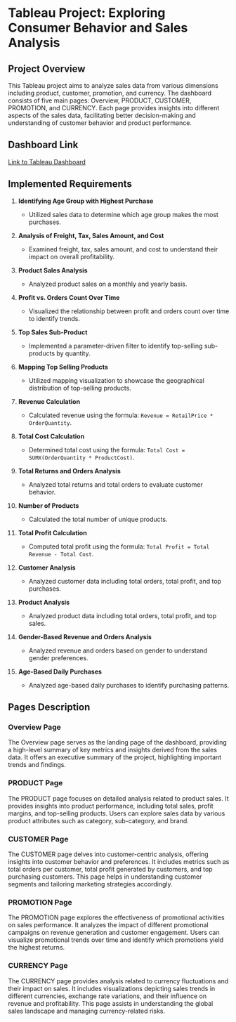 # Tableau Project: Exploring Consumer Behavior and Sales Analysis

## Project Overview
This Tableau project aims to analyze sales data from various dimensions including product, customer, promotion, and currency. The dashboard consists of five main pages: Overview, PRODUCT, CUSTOMER, PROMOTION, and CURRENCY. Each page provides insights into different aspects of the sales data, facilitating better decision-making and understanding of customer behavior and product performance.

## Dashboard Link
[Link to Tableau Dashboard]([insert_link_here](https://public.tableau.com/views/InternetSales2019Tableua/InternetSales?:language=en-US&:sid=&:display_count=n&:origin=viz_share_link))

## Implemented Requirements

1. **Identifying Age Group with Highest Purchase**
   - Utilized sales data to determine which age group makes the most purchases.

2. **Analysis of Freight, Tax, Sales Amount, and Cost**
   - Examined freight, tax, sales amount, and cost to understand their impact on overall profitability.

3. **Product Sales Analysis**
   - Analyzed product sales on a monthly and yearly basis.

4. **Profit vs. Orders Count Over Time**
   - Visualized the relationship between profit and orders count over time to identify trends.

5. **Top Sales Sub-Product**
   - Implemented a parameter-driven filter to identify top-selling sub-products by quantity.

6. **Mapping Top Selling Products**
   - Utilized mapping visualization to showcase the geographical distribution of top-selling products.

7. **Revenue Calculation**
   - Calculated revenue using the formula: `Revenue = RetailPrice * OrderQuantity`.

8. **Total Cost Calculation**
   - Determined total cost using the formula: `Total Cost = SUMX(OrderQuantity * ProductCost)`.

9. **Total Returns and Orders Analysis**
   - Analyzed total returns and total orders to evaluate customer behavior.

10. **Number of Products**
    - Calculated the total number of unique products.

11. **Total Profit Calculation**
    - Computed total profit using the formula: `Total Profit = Total Revenue - Total Cost`.

12. **Customer Analysis**
    - Analyzed customer data including total orders, total profit, and top purchases.

13. **Product Analysis**
    - Analyzed product data including total orders, total profit, and top sales.

14. **Gender-Based Revenue and Orders Analysis**
    - Analyzed revenue and orders based on gender to understand gender preferences.

15. **Age-Based Daily Purchases**
    - Analyzed age-based daily purchases to identify purchasing patterns.

## Pages Description

### Overview Page
The Overview page serves as the landing page of the dashboard, providing a high-level summary of key metrics and insights derived from the sales data. It offers an executive summary of the project, highlighting important trends and findings.

### PRODUCT Page
The PRODUCT page focuses on detailed analysis related to product sales. It provides insights into product performance, including total sales, profit margins, and top-selling products. Users can explore sales data by various product attributes such as category, sub-category, and brand.

### CUSTOMER Page
The CUSTOMER page delves into customer-centric analysis, offering insights into customer behavior and preferences. It includes metrics such as total orders per customer, total profit generated by customers, and top purchasing customers. This page helps in understanding customer segments and tailoring marketing strategies accordingly.

### PROMOTION Page
The PROMOTION page explores the effectiveness of promotional activities on sales performance. It analyzes the impact of different promotional campaigns on revenue generation and customer engagement. Users can visualize promotional trends over time and identify which promotions yield the highest returns.

### CURRENCY Page
The CURRENCY page provides analysis related to currency fluctuations and their impact on sales. It includes visualizations depicting sales trends in different currencies, exchange rate variations, and their influence on revenue and profitability. This page assists in understanding the global sales landscape and managing currency-related risks.

